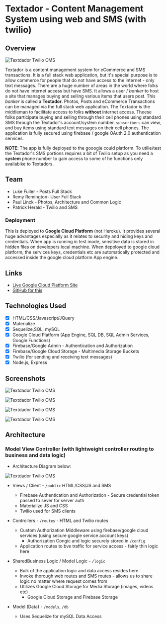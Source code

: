 # Textador - Content Management System using web and SMS (with twilio)

## Overview

![Textdador Twilio CMS](public/images/admin/textadorLogoWhite.png)

Textador is a content management system for eCommerce and SMS transactions.  It is a full stack web application, but it's special purpose is to allow commerce for people that do not have access to the internet - only text messages.  There are a huge number of areas in the world where folks do not have internet access but have SMS.  It allows a user / _banker_ to host a site that manages buying and selling various items that users post.  This _banker_ is called a **Textador**.  Photos, Posts and eCommerce Transactions can be managed via the full stack web application.  The Textador is the middleman to facilitate access to folks **without** internet access.  Theese folks participate buying and selling through their cell phones using standard SMS through the Textador's account/system number.  `subscribers` can view, and buy items using standard text messages on their cell phones.  The application is fully secured using firebase / google OAuth 2.0 authentication services.

**NOTE**:  The app is fully deployed to the gooogle could platform.  To utilie/test the Textador's SMS portions requires a bit of Twilio setup as you need a **system** phone number to gain access to some of he functions only availablke to Textadors.

## Team

* Luke Fuller - Posts Full Stack
* Remy Remington- User Full Stack
* Paul Linck - Photos, Architecture and Common Logic
* Patrick Herald - Twilio and SMS

### Deployment

This is deployed to **Google Cloud Platform** (not Heroku).  It provides several huge advantages especially as it relates to security and hiding keys and credentials.  When app is running in test mode, sensitive data is stored in hidden files on developers local machine. When depoloyed to google cloud platform, the services keys, credentials etc are automatically protected and accessed inside the google cloud platform App engine.

## Links

* [Live Google Cloud Platform Site](https://project2twiliocms.appspot.com/)
* [GitHub for this](https://github.com/patrickherold/twilioCMS)

## Technologies Used

* [x] HTML/CSS/Javascript/JQuery
* [x] Materialize
* [x] Sequelize,SQL, mySQL
* [x] Google Cloud Platform (App Engine, SQL DB, SQL Admin Services, Google Functions)
* [x] Firebase/Google Admin - Authentication and Authorization
* [x] Firebase/Google Cloud Storage - Multimedia Storage Buckets
* [x] Twilio (for sending and receiving text messages)
* [x] Node.js, Express

## Screenshots

![Textdador Twilio CMS](public/images/ss7.png)

![Textdador Twilio CMS](public/images/ss6.png)

![Textdador Twilio CMS](public/images/ss5.png)

![Textdador Twilio CMS](public/images/Login.png)

## Architecture

### Model View Controller (with lightweight controller routing to business and data logic)

* Architecture Diagram below:
  
![Textdador Twilio CMS](public/images/appArch.png)

* Views / Client - `/public` HTML/CSS/JS and SMS
  * Firebase Authentication and Authorization - Secure credential token passed to sever for server auth
  * Materialize JS and CSS
  * Twilio used for SMS clients

* Controllers - `/routes` - HTML and Twilio routes
  * Custom Authorization Middleware using firebase/google cloud services (using secure google service account keys)
    * Authorization Congic and logic securely stored in `/config`
  * Application routes to bve traffic for service access - fairly thin logic here

* SharedBusiness Logic / Model Logic - `/logic`
  * Bulk of the application logic and data access resides here
  * Invoke thorough web routes and SMS routes - allows us to share logic no matter where request comes from
  * Utilizes Google Cloud Storage for Media Storage (images, videos etc)
    * Google Cloud Storage and Firebase Storage

* Model (Data) - `/models`, `/db`
  * Uses Sequelize for mySQL Data Access